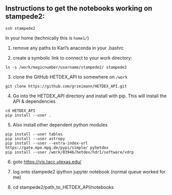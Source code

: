 ## Instructions to get the notebooks working on stampede2:

```
ssh stampede2
```

In your home (technically this is ``home1/``)​

1. remove any paths to Karl’s anaconda in your .bashrc

2. create a symbolic link to connect to your work directory:
```
ln -s /work/magicnumber/username/stampede2/ stampede2
```

3. clone the GitHub HETDEX_API to somewhere on ``/work``

```
git clone https://github.com/grzeimann/HETDEX_API.git
```

4. Go into the HETDEX_API directory and install with pip. This will install the API & dependencies

```
cd HETDEX_API
pip install --user .
```

5. Also install other dependent python modules

```
pip install --user tables
pip install --user astropy
pip install --user --extra-index-url https://gate.mpe.mpg.de/pypi/simple/ pyhetdex
pip install --user /work/03946/hetdex/hdr1/software/vdrp
```

6. goto https://vis.tacc.utexas.edu/ 

7. log onto stampede2 ipython jupyter notebook (normal queue worked for me)

8. cd stampede2/path_to_HETDEX_API/notebooks
